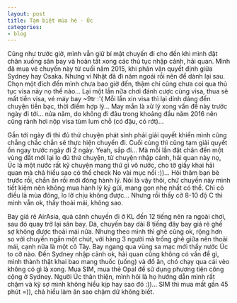 ```yaml
---
layout: post
title: Tạm biệt mùa hè - Úc
categories:
- blog
---
```


Cũng như trước giờ, mình vẫn giữ bí mật chuyến đi cho đến khi mình đặt chân xuống sân bay và hoàn tất xong các thủ tục nhập cảnh, hải quan. Mình đã mua vé chuyến này từ cuối năm 2015, khi phân vân quyết định giữa Sydney hay Osaka. Nhưng vì Nhật đã đi năm ngoái rồi nên để dành lại sau. Chọn một đích đến mình chưa bao giờ đến, thậm chí cũng chưa coi qua thủ tục visa này nọ thế nào... Lại một lần nữa chơi đánh cược cùng visa, thua sẽ mất tiền visa, vé máy bay ~9tr :'( Mỗi lần xin visa thì lại dính dáng đến chuyện tiền bạc, thời điểm hợp lý... May mắn là xử lý xong vấn đề này trước ngày đi tới... nửa năm, do không đi đâu trong khoảng đầu năm 2016 nên cũng rảnh hơi nộp visa tùm lum chỗ (có đậu, có rớt)...

Gần tới ngày đi thì đủ thứ chuyện phát sinh phải giải quyết khiến mình cũng chẳng chắc chắn sẽ thực hiện chuyến đi. Cuối cùng thì cũng tạm giải quyết ổn ngay trước ngày đi 2 ngày. Yeah, sắp đi... Mà mỗi lần đặt chân đến một vùng đất mới lại lo đủ thứ chuyện, từ chuyện nhập cảnh, hải quan này nọ, Úc là một nước rất kỹ chuyện mang thứ gì vô nước, cho tờ giấy khai hải quan mà chả hiểu sao có thể check No vài mục nổi :))... Hỏi thăm bạn bè trước rồi, chắn ăn rồi mới đóng hành lý. Nói là vậy thôi, chứ chuyến này mình tiết kiệm nên không mua hành lý ký gửi, mang gọn nhẹ nhất có thể. Chỉ có điều là mùa đông, lo lỡ chịu không được... Nhưng rồi thấy cỡ 8-10 độ C thì mình vẫn ok, thấy thoải mái, không sao.

Bay giá rẻ AirAsia, quá cảnh chuyến đi ở KL đến 12 tiếng nên ra ngoài chơi, sau đó quay trở lại sân bay. Dà, chuyến bay dài 8 tiếng đây bay giá rẻ ghế sợ không được thoải mái nữa. Nhưng theo mình thì ghê cũng ok, rộng hơn so với chuyến ngắn một chút, với hàng 3 người mà trống ghê giữa nên thoải mái, cạnh nữa là một cô Tây. Bay ngang qua vùng sa mạc mới thấy nước Úc to cỡ nào. Đến Sydney nhập cảnh ok, hải quan cũng không có vấn đề gì, mình thành thật khai bao mang thuốc (uống) và đồ ăn, chó chạy qua cái vèo không có gì là xong. Mua SIM, mua thẻ Opal để sử dụng phương tiện công cộng ở Sydney. Người Úc thân thiện, mình hỏi là họ hướng dẫn mình rất chậm và kỹ sợ mình không hiểu kịp hay sao đó :))... SIM thì mua mất gần 45 phút =)), chả hiểu làm ăn sao chậm dữ không biết.
